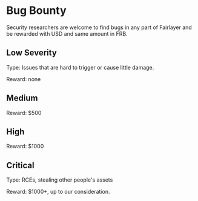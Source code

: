 # Bug Bounty

Security researchers are welcome to find bugs in any part of Fairlayer and be rewarded with USD and same amount in FRB.

## Low Severity

Type: Issues that are hard to trigger or cause little damage.

Reward: none

## Medium

Reward: $500

## High

Reward: $1000

## Critical

Type: RCEs, stealing other people's assets

Reward: $1000+, up to our consideration.
